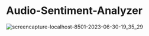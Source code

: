 # Audio-Sentiment-Analyzer

![screencapture-localhost-8501-2023-06-30-19_35_29](https://github.com/Himangi-77/Audio-Sentiment-Analyzer/assets/72436953/ce53eaec-a5a6-460d-8485-cf0ecf818b4e)
